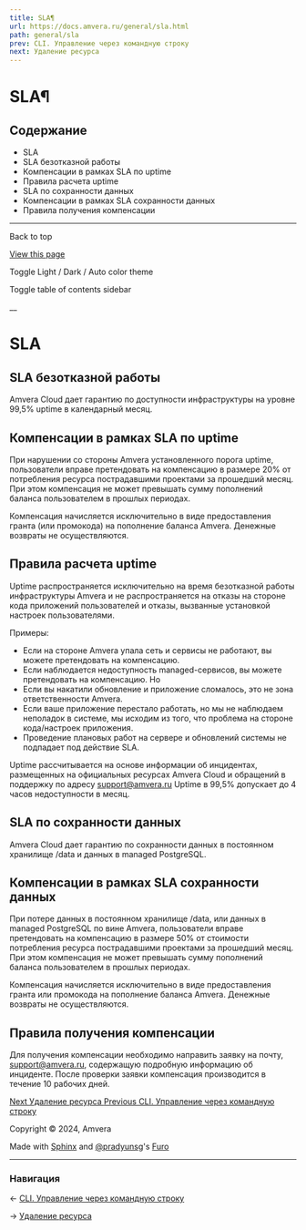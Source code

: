 ```yaml
---
title: SLA¶
url: https://docs.amvera.ru/general/sla.html
path: general/sla
prev: CLI. Управление через командную строку
next: Удаление ресурса
---
```


# SLA¶

## Содержание

- SLA
- SLA безотказной работы
- Компенсации в рамках SLA по uptime
- Правила расчета uptime
- SLA по сохранности данных
- Компенсации в рамках SLA сохранности данных
- Правила получения компенсации

---

Back to top

[ View this page ](<../_sources/general/sla.md.txt> "View this page")

Toggle Light / Dark / Auto color theme

Toggle table of contents sidebar

__

# SLA

## SLA безотказной работы

Amvera Cloud дает гарантию по доступности инфраструктуры на уровне 99,5% uptime в календарный месяц.

## Компенсации в рамках SLA по uptime

При нарушении со стороны Amvera установленного порога uptime, пользователи вправе претендовать на компенсацию в размере 20% от потребления ресурса пострадавшими проектами за прошедший месяц. При этом компенсация не может превышать сумму пополнений баланса пользователем в прошлых периодах.

Компенсация начисляется исключительно в виде предоставления гранта (или промокода) на пополнение баланса Amvera. Денежные возвраты не осуществляются.

## Правила расчета uptime

Uptime распространяется исключительно на время безотказной работы инфраструктуры Amvera и не распространяется на отказы на стороне кода приложений пользователей и отказы, вызванные установкой настроек пользователями.

Примеры:
* Если на стороне Amvera упала сеть и сервисы не работают, вы можете претендовать на компенсацию.
* Если наблюдается недоступность managed-сервисов, вы можете претендовать на компенсацию. Но
* Если вы накатили обновление и приложение сломалось, это не зона ответственности Amvera.
* Если ваше приложение перестало работать, но мы не наблюдаем неполадок в системе, мы исходим из того, что проблема на стороне кода/настроек приложения.
* Проведение плановых работ на сервере и обновлений системы не подпадает под действие SLA.

Uptime рассчитывается на основе информации об инцидентах, размещенных на официальных ресурсах Amvera Cloud и обращений в поддержку по адресу support@amvera.ru Uptime в 99,5% допускает до 4 часов недоступности в месяц.

## SLA по сохранности данных

Amvera Cloud дает гарантию по сохранности данных в постоянном хранилище /data и данных в managed PostgreSQL.

## Компенсации в рамках SLA сохранности данных

При потере данных в постоянном хранилище /data, или данных в managed PostgreSQL по вине Amvera, пользователи вправе претендовать на компенсацию в размере 50% от стоимости потребления ресурса пострадавшими проектами за прошедший месяц. При этом компенсация не может превышать сумму пополнений баланса пользователем в прошлых периодах.

Компенсация начисляется исключительно в виде предоставления гранта или промокода на пополнение баланса Amvera. Денежные возвраты не осуществляются.

## Правила получения компенсации

Для получения компенсации необходимо направить заявку на почту, support@amvera.ru, содержащую подробную информацию об инциденте. После проверки заявки компенсация производится в течение 10 рабочих дней.

[ Next Удаление ресурса ](disposion.md) [ Previous CLI. Управление через командную строку ](cli.md)

Copyright © 2024, Amvera 

Made with [Sphinx](<https://www.sphinx-doc.org/>) and [@pradyunsg](<https://pradyunsg.me>)'s [Furo](<https://github.com/pradyunsg/furo>)


---

### Навигация

← [CLI. Управление через командную строку](cli.md)

→ [Удаление ресурса](disposion.md)
